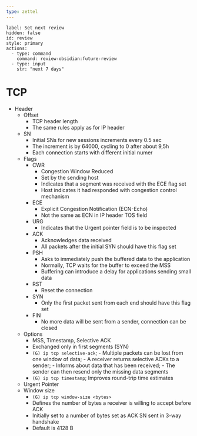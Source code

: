 ```yaml
---
type: zettel
---
```


```meta-bind-button
label: Set next review
hidden: false
id: review
style: primary
actions:
  - type: command
    command: review-obsidian:future-review
  - type: input
    str: "next 7 days"
```

# TCP

- Header
	- Offset
		- TCP header length
		- The same rules apply as for IP header
	- SN
		- Initial SNs for new sessions increments every 0.5 sec
		- The increment is by 64000, cycling to 0 after about 9,5h
		- Each connection starts with different initial numer
	- Flags
		- CWR
			- Congestion Window Reduced
			- Set by the sending host
			- Indicates that a segment was received with the ECE flag set
			- Host indicates it had responded with congestion control mechanism
		- ECE
			- Explicit Congestion Notification (ECN-Echo)
			- Not the same as ECN in IP header TOS field
		- URG
			- Indicates that the Urgent pointer field is to be inspected
		- ACK
			- Acknowledges data received
			- All packets after the initial SYN should have this flag set
		- PSH
			- Asks to immediately push the buffered data to the application
			- Normally, TCP waits for the buffer to exceed the MSS
			- Buffering can introduce a delay for applications sending small data
		- RST
			- Reset the connection
		- SYN
			- Only the first packet sent from each end should have this flag set
		- FIN
			- No more data will be sent from a sender, connection can be closed
	- Options
		- MSS, Timestamp, Selective ACK
		- Exchanged only in first segments (SYN)
		- `(G) ip tcp selective-ack`; - Multiple packets can be lost from one window of data; - A receiver returns selective ACKs to a sender; - Informs about data that has been received; - The sender can then resend only the missing data segments
		- `(G) ip tcp timestamp`; Improves round-trip time estimates
	- Urgent Pointer
	- Window size
		- `(G) ip tcp window-size <bytes>`
		- Defines the number of bytes a receiver is willing to accept before ACK
		- Initially set to a number of bytes set as ACK SN sent in 3-way handshake
		- Default is 4128 B

